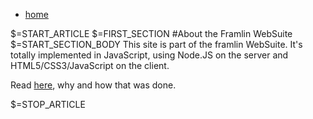 <div class="content">
<nav id="breadcrumb"><ul><li><a href="/">home</a></li></ul></nav>

$=START_ARTICLE
$=FIRST_SECTION
#About the Framlin WebSuite
$=START_SECTION_BODY
This site is part of the framlin WebSuite.
It's totally implemented in JavaScript, using Node.JS on the server and HTML5/CSS3/JavaScript on the client.

Read [here](/co/runjs/article/making-of), why and how that was done.

$=STOP_ARTICLE

</div> <!-- /content -->
